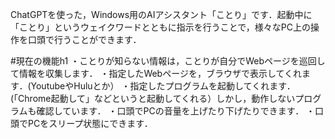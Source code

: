ChatGPTを使った，Windows用のAIアシスタント「ことり」です．起動中に「ことり」というウェイクワードとともに指示を行うことで，様々なPC上の操作を口頭で行うことができます．

#現在の機能h1
・ことりが知らない情報は，ことりが自分でWebページを巡回して情報を収集します．
・指定したWebページを，ブラウザで表示してくれます．(YoutubeやHuluとか）
・指定したプログラムを起動してくれます．(「Chrome起動して」などというと起動してくれる）しかし，動作しないプログラムも確認しています．
・口頭でPCの音量を上げたり下げたりできます．
・口頭でPCをスリープ状態にできます．


